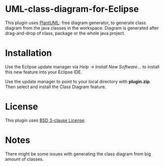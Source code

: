 # UML-class-diagram-for-Eclipse
This plugin uses [PlantUML](https://plantuml.com/): free diagram generator, to generate class diagram from the java classes in the workspace. Diagram is generated after drag-and-drop of class, package or the whole java project.

# Installation
Use the Eclipse update manager via *Help -> Install New Software...* to install this new feature into your Eclipse IDE.

Use the update manager to point to your local directory with **plugin.zip**. Then select and install the Class Diagram feature.

# License
This plugin uses [BSD 3-clause License](https://opensource.org/license/bsd-3-clause/).

# Notes
There might be some issues with generating the class diagram from big amount of classes.
